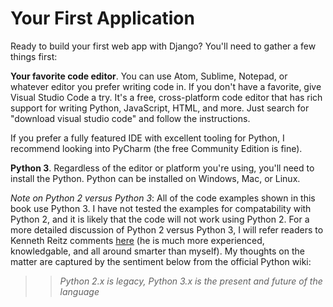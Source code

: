 # Your First Application

Ready to build your first web app with Django? You'll need to gather a few things first:

**Your favorite code editor**. You can use Atom, Sublime, Notepad, or whatever editor you prefer writing code in. If you don't have a favorite, give Visual Studio Code a try. It's a free, cross-platform code editor that has rich support for writing Python, JavaScript, HTML, and more. Just search for "download visual studio code" and follow the instructions.

If you prefer a fully featured IDE with excellent tooling for Python, I recommend looking into PyCharm (the free Community Edition is fine).

**Python 3**.  Regardless of the editor or platform you're using, you'll need to install the Python. Python can be installed on Windows, Mac, or Linux.

*Note on Python 2 versus Python 3*: All of the code examples shown in this book use Python 3. I have not tested the examples for compatability with Python 2, and it is likely that the code will not work using Python 2. For a more detailed discussion of Python 2 versus Python 3, I will refer readers to Kenneth Reitz comments [here](http://docs.python-guide.org/en/latest/starting/which-python/) (he is much more experienced, knowledgable, and all around smarter than myself). My thoughts on the matter are captured by the sentiment below from the official Python wiki:

> > *Python 2.x is legacy, Python 3.x is the present and future of the language*